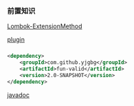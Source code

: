 ### 前置知识
[Lombok-ExtensionMethod](https://projectlombok.org/features/experimental/ExtensionMethod)

[plugin](https://github.com/mplushnikov/lombok-intellij-plugin/files/5505383/lombok-plugin-0.34-EAP.zip)
### 
```xml
<dependency>
    <groupId>com.github.yjgbg</groupId>
    <artifactId>fun-valid</artifactId>
    <version>2.0-SNAPSHOT</version>
</dependency>
```

[javadoc](https://com-github-yjgbg.github.io/fun-valid)
